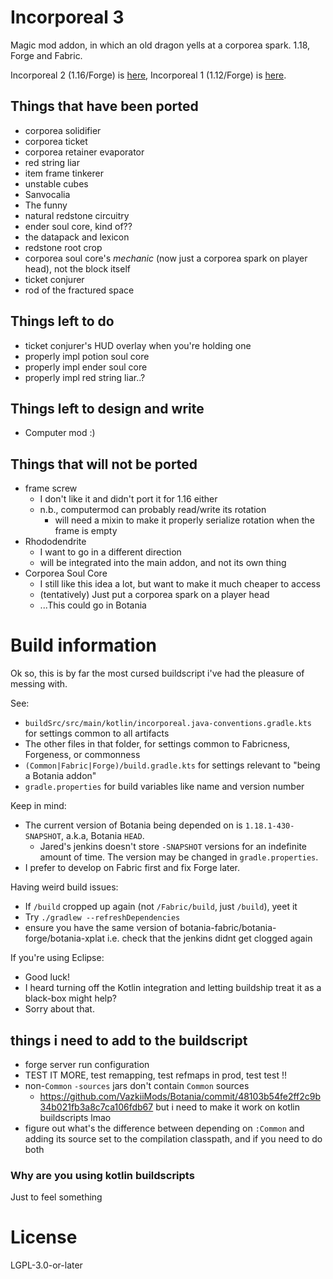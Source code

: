 Incorporeal 3
=============

Magic mod addon, in which an old dragon yells at a corporea spark. 1.18, Forge and Fabric.

Incorporeal 2 (1.16/Forge) is [here](https://github.com/quat1024/incorporeal-2-forge), Incorporeal 1 (1.12/Forge) is [here](https://github.com/quat1024/incorporeal).

## Things that have been ported

* corporea solidifier
* corporea ticket
* corporea retainer evaporator
* red string liar
* item frame tinkerer
* unstable cubes
* Sanvocalia
* The funny
* natural redstone circuitry
* ender soul core, kind of??
* the datapack and lexicon
* redstone root crop
* corporea soul core's *mechanic* (now just a corporea spark on player head), not the block itself
* ticket conjurer
* rod of the fractured space

## Things left to do

* ticket conjurer's HUD overlay when you're holding one
* properly impl potion soul core
* properly impl ender soul core
* properly impl red string liar..?

## Things left to design and write

* Computer mod :)

## Things that will not be ported

* frame screw
  * I don't like it and didn't port it for 1.16 either
  * n.b., computermod can probably read/write its rotation
    * will need a mixin to make it properly serialize rotation when the frame is empty
* Rhododendrite
  * I want to go in a different direction
  * will be integrated into the main addon, and not its own thing
* Corporea Soul Core
  * I still like this idea a lot, but want to make it much cheaper to access
  * (tentatively) Just put a corporea spark on a player head
  * ...This could go in Botania

# Build information

Ok so, this is by far the most cursed buildscript i've had the pleasure of messing with.

See:
* `buildSrc/src/main/kotlin/incorporeal.java-conventions.gradle.kts` for settings common to all artifacts
* The other files in that folder, for settings common to Fabricness, Forgeness, or commonness
* `(Common|Fabric|Forge)/build.gradle.kts` for settings relevant to "being a Botania addon"
* `gradle.properties` for build variables like name and version number

Keep in mind:
* The current version of Botania being depended on is `1.18.1-430-SNAPSHOT`, a.k.a, Botania `HEAD`.
  * Jared's jenkins doesn't store `-SNAPSHOT` versions for an indefinite amount of time. The version may be changed in `gradle.properties`.
* I prefer to develop on Fabric first and fix Forge later.

Having weird build issues:
* If `/build` cropped up again (not `/Fabric/build`, just `/build`), yeet it
* Try `./gradlew --refreshDependencies`
* ensure you have the same version of botania-fabric/botania-forge/botania-xplat i.e. check that the jenkins didnt get clogged again

If you're using Eclipse:
* Good luck!
* I heard turning off the Kotlin integration and letting buildship treat it as a black-box might help?
* Sorry about that.

## things i need to add to the buildscript

* forge server run configuration
* TEST IT MORE, test remapping, test refmaps in prod, test test !!
* non-`Common` `-sources` jars don't contain `Common` sources
  * https://github.com/VazkiiMods/Botania/commit/48103b54fe2ff2c9b34b021fb3a8c7ca106fdb67 but i need to make it work on kotlin buildscripts lmao
* figure out what's the difference between depending on `:Common` and adding its source set to the compilation classpath, and if you need to do both

### Why are you using kotlin buildscripts

Just to feel something

# License

LGPL-3.0-or-later